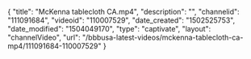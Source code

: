 {
    "title": "McKenna  tablecloth CA.mp4",
    "description": "",
    "channelid": "111091684",
    "videoid": "110007529",
    "date_created": "1502525753",
    "date_modified": "1504049170",
    "type": "captivate",
    "layout": "channelVideo",
    "url": "\/bbbusa-latest-videos\/mckenna-tablecloth-ca-mp4\/111091684-110007529"
}